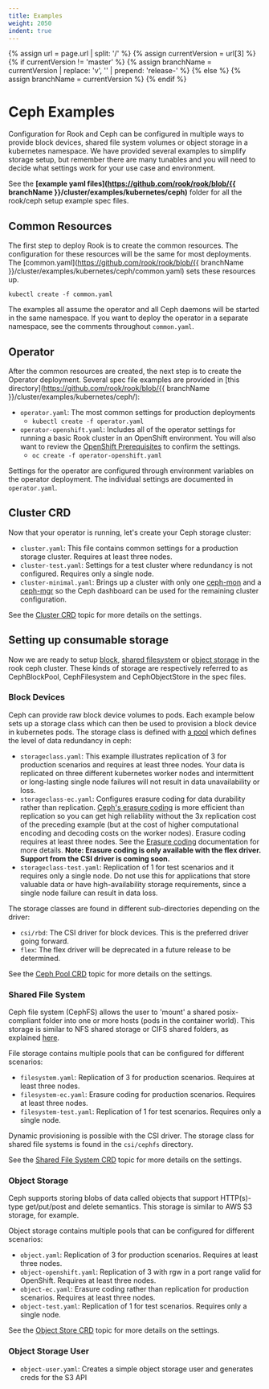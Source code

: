 ```yaml
---
title: Examples
weight: 2050
indent: true
---
```

{% assign url = page.url | split: '/' %}
{% assign currentVersion = url[3] %}
{% if currentVersion != 'master' %}
{% assign branchName = currentVersion | replace: 'v', '' | prepend: 'release-' %}
{% else %}
{% assign branchName = currentVersion %}
{% endif %}

# Ceph Examples

Configuration for Rook and Ceph can be configured in multiple ways to provide block devices, shared file system volumes or object storage in a kubernetes namespace. We have provided several examples to simplify storage setup, but remember there are many tunables and you will need to decide what settings work for your use case and environment.

See the **[example yaml files](https://github.com/rook/rook/blob/{{ branchName }}/cluster/examples/kubernetes/ceph)** folder for all the rook/ceph setup example spec files.

## Common Resources
The first step to deploy Rook is to create the common resources. The configuration for these resources will be the same for most deployments. The [common.yaml](https://github.com/rook/rook/blob/{{ branchName }}/cluster/examples/kubernetes/ceph/common.yaml) sets these resources up.
```
kubectl create -f common.yaml
```

The examples all assume the operator and all Ceph daemons will be started in the same namespace. If you want to deploy the operator in a separate namespace, see the comments throughout `common.yaml`.

## Operator

After the common resources are created, the next step is to create the Operator deployment. Several spec file examples are provided in [this directory](https://github.com/rook/rook/blob/{{ branchName }}/cluster/examples/kubernetes/ceph/):
- `operator.yaml`: The most common settings for production deployments
   - `kubectl create -f operator.yaml`
- `operator-openshift.yaml`: Includes all of the operator settings for running a basic Rook cluster in an OpenShift environment. You will also want to review the [OpenShift Prerequisites](openshift.md) to confirm the settings.
   - `oc create -f operator-openshift.yaml`

Settings for the operator are configured through environment variables on the operator deployment. The individual settings are documented in `operator.yaml`.

## Cluster CRD
Now that your operator is running, let's create your Ceph storage cluster:
- `cluster.yaml`: This file contains common settings for a production storage cluster. Requires at least three nodes.
- `cluster-test.yaml`: Settings for a test cluster where redundancy is not configured. Requires only a single node.
- `cluster-minimal.yaml`: Brings up a cluster with only one [ceph-mon](http://docs.ceph.com/docs/nautilus/man/8/ceph-mon/) and a [ceph-mgr](http://docs.ceph.com/docs/nautilus/mgr/) so the Ceph dashboard can be used for the remaining cluster configuration.

See the [Cluster CRD](ceph-cluster-crd.md) topic for more details on the settings.

## Setting up consumable storage

Now we are ready to setup [block](https://ceph.com/ceph-storage/block-storage/), [shared filesystem](https://ceph.com/ceph-storage/file-system/) or [object storage](https://ceph.com/ceph-storage/object-storage/) in the rook ceph cluster. These kinds of storage are respectively referred to as CephBlockPool, CephFilesystem and CephObjectStore in the spec files.

### Block Devices

Ceph can provide raw block device volumes to pods. Each example below sets up a storage class which can then be used to provision a block device in kubernetes pods. The storage class is defined with [a pool](http://docs.ceph.com/docs/nautilus/rados/operations/pools/) which defines the level of data redundancy in ceph:

- `storageclass.yaml`: This example illustrates replication of 3 for production scenarios and requires at least three nodes. Your data is replicated on three different kubernetes worker nodes and intermittent or long-lasting single node failures will not result in data unavailability or loss.
- `storageclass-ec.yaml`: Configures erasure coding for data durability rather than replication. [Ceph's erasure coding](http://docs.ceph.com/docs/nautilus/rados/operations/erasure-code/) is more efficient than replication so you can get high reliability without the 3x replication cost of the preceding example (but at the cost of higher computational encoding and decoding costs on the worker nodes). Erasure coding requires at least three nodes. See the [Erasure coding](ceph-pool-crd.md#erasure-coded) documentation for more details. **Note: Erasure coding is only available with the flex driver. Support from the CSI driver is coming soon.**
- `storageclass-test.yaml`: Replication of 1 for test scenarios and it requires only a single node. Do not use this for applications that store valuable data or have high-availability storage requirements, since a single node failure can result in data loss.

The storage classes are found in different sub-directories depending on the driver:
- `csi/rbd`: The CSI driver for block devices. This is the preferred driver going forward.
- `flex`: The flex driver will be deprecated in a future release to be determined.

See the [Ceph Pool CRD](ceph-pool-crd.md) topic for more details on the settings.

### Shared File System
Ceph file system (CephFS) allows the user to 'mount' a shared posix-compliant folder into one or more hosts (pods in the container world). This storage is similar to NFS shared storage or CIFS shared folders, as explained [here](https://ceph.com/ceph-storage/file-system/).

File storage contains multiple pools that can be configured for different scenarios:
- `filesystem.yaml`: Replication of 3 for production scenarios. Requires at least three nodes.
- `filesystem-ec.yaml`: Erasure coding for production scenarios. Requires at least three nodes.
- `filesystem-test.yaml`: Replication of 1 for test scenarios. Requires only a single node.

Dynamic provisioning is possible with the CSI driver. The storage class for shared file systems is found in the `csi/cephfs` directory.

See the [Shared File System CRD](ceph-filesystem-crd.md) topic for more details on the settings.

### Object Storage

Ceph supports storing blobs of data called objects that support HTTP(s)-type get/put/post and delete semantics. This storage is similar to AWS S3 storage, for example.

Object storage contains multiple pools that can be configured for different scenarios:
- `object.yaml`: Replication of 3 for production scenarios.  Requires at least three nodes.
- `object-openshift.yaml`: Replication of 3 with rgw in a port range valid for OpenShift.  Requires at least three nodes.
- `object-ec.yaml`: Erasure coding rather than replication for production scenarios.  Requires at least three nodes.
- `object-test.yaml`: Replication of 1 for test scenarios. Requires only a single node.

See the [Object Store CRD](ceph-object-store-crd.md) topic for more details on the settings.

### Object Storage User
- `object-user.yaml`: Creates a simple object storage user and generates creds for the S3 API
